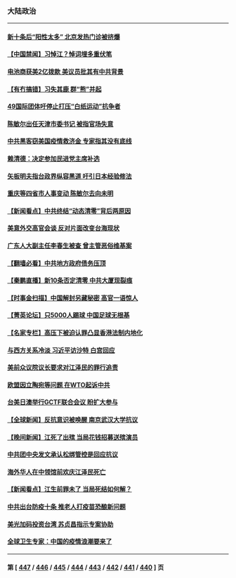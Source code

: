 ### 大陆政治
---
#### [新十条后“阳性太多” 北京发热门诊被挤爆](../../pages/ncid277/n13880979.md) 
#### [【中国禁闻】习悼江？悼词埋多重伏笔](../../pages/ncid277/n13880957.md) 
#### [电池商获美2亿拨款 美议员批其有中共背景](../../pages/ncid277/n13880881.md) 
#### [【有冇搞错】习失其鹿 群“熊”并起](../../pages/ncid277/n13880739.md) 
#### [49国际团体吁停止打压“白纸运动”抗争者](../../pages/ncid277/n13880790.md) 
#### [陈敏尔出任天津市委书记 被指官场失意](../../pages/ncid277/n13880757.md) 
#### [中共黑客窃美国疫情救济金 专家指其没有底线](../../pages/ncid277/n13880656.md) 
#### [赖清德：决定参加民进党主席补选](../../pages/ncid277/n13880711.md) 
#### [矢板明夫指台政界纵容黑道 吁引日本经验修法](../../pages/ncid277/n13880660.md) 
#### [重庆等四省市人事变动 陈敏尔去向未明](../../pages/ncid277/n13880579.md) 
#### [【新闻看点】中共终结“动态清零”背后两原因](../../pages/ncid277/n13880406.md) 
#### [美意外交高官会谈 反对片面改变台海现状](../../pages/ncid277/n13880136.md) 
#### [广东人大副主任李春生被查 曾主管恶俗维基案](../../pages/ncid277/n13880580.md) 
#### [【翻墙必看】中共地方政府债务压顶](../../pages/ncid277/n13880557.md) 
#### [【秦鹏直播】新10条否定清零 中共大厦现裂痕](../../pages/ncid277/n13880424.md) 
#### [【时事金扫描】中国解封另藏秘密 高官一语惊人](../../pages/ncid277/n13880420.md) 
#### [【菁英论坛】只5000人踢球 中国足球无根基](../../pages/ncid277/n13880289.md) 
#### [【名家专栏】高压下被迫认罪凸显香港法制内地化](../../pages/ncid277/n13880257.md) 
#### [与西方关系冷淡 习近平访沙特 白宫回应](../../pages/ncid277/n13880338.md) 
#### [美前众议院议长要求对江泽民的罪行追责](../../pages/ncid277/n13880250.md) 
#### [欧盟因立陶宛等问题 在WTO起诉中共](../../pages/ncid277/n13880268.md) 
#### [台美日澳举行GCTF联合会议 盼扩大参与](../../pages/ncid277/n13880053.md) 
#### [【全球新闻】反抗意识被唤醒 南京武汉大学抗议](../../pages/ncid277/n13879779.md) 
#### [【晚间新闻】江死了出殡 当局花钱招募送殡演员](../../pages/ncid277/n13880213.md) 
#### [中共团中央发文承认松绑管控是回应抗议](../../pages/ncid277/n13880124.md) 
#### [海外华人在中领馆前欢庆江泽民死亡](../../pages/ncid277/n13880142.md) 
#### [【新闻看点】江生前罪未了 当局死结如何解？](../../pages/ncid277/n13879741.md) 
#### [中共出台防疫十条 推老人打疫苗恐酿新问题](../../pages/ncid277/n13879892.md) 
#### [美光加码投资台湾 苏贞昌指示专案协助](../../pages/ncid277/n13880012.md) 
#### [全球卫生专家：中国的疫情浪潮要来了](../../pages/ncid277/n13879888.md) 

---
#### 第 [ [447](./447.md) / [446](./446.md) / [445](./445.md) / [444](./444.md) / [443](./443.md) / [442](./442.md) / [441](./441.md) / [440](./440.md) ] 页
